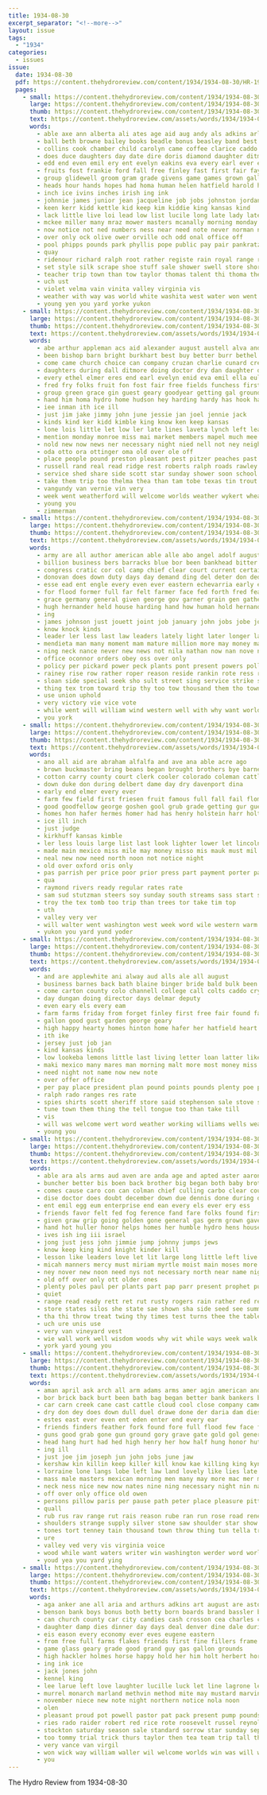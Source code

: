 ```yaml
---
title: 1934-08-30
excerpt_separator: "<!--more-->"
layout: issue
tags:
  - "1934"
categories:
  - issues
issue:
  date: 1934-08-30
  pdf: https://content.thehydroreview.com/content/1934/1934-08-30/HR-1934-08-30.pdf
  pages:
    - small: https://content.thehydroreview.com/content/1934/1934-08-30/small/HR-1934-08-30-01.jpg
      large: https://content.thehydroreview.com/content/1934/1934-08-30/large/HR-1934-08-30-01.jpg
      thumb: https://content.thehydroreview.com/content/1934/1934-08-30/thumbnails/HR-1934-08-30-01.jpg
      text: https://content.thehydroreview.com/assets/words/1934/1934-08-30/HR-1934-08-30-01.txt
      words:
        - able axe ann alberta ali ates age aid aug andy als adkins arline all art acord albuquerque august and agent ander are anderson ames armstrong adams
        - ball beth browne bailey books beadle bonus beasley band best born bot bridegroom betty berta better ber big body bernita boucher bandy boy bros but bell beulah bro barber banks bring bride barbara barts bill brought business baby bank bennett bigger butler begin boys board bradley busi buckmaster ban bethel been
        - collins cook chamber child carolyn came coffee clarice caddo collin citizen cool college craig can care collier call carol charles cotton caraway carnival case center cata course close chelf class clock carl city cast cartwright county cash creeks christine
        - does duce daughters day date dire doris diamond daughter ditmore david davidson dress done dam donate degree daugherty din differ door dean dust dash doctor
        - edd end even emil ery ent evelyn eakins eva every earl ever ess ean ethel ella eloise east economy english ellis
        - fruits fost frankie ford fall free finley fast first fair fay folsom fera for filling fell foe fund fred fail from frank friday firm far frost few fill
        - group glidewell groom gram grade givens game games grown gallon grain gil getting gay garvey glen given gin general gas grounds geen gourd gift groce good gate gallo glee
        - heads hour hands hopes had homa human helen hatfield harold half hope hamilton has hattie her held head hooks hose herndon hardware hydro hearty hard henke high home
        - inch ice ivins inches irish ing ink
        - johnnie james junior jean jacqueline job jobs johnston jordan june joan
        - keen kerr kidd kettle kid keep kim kiddie king kansas kind
        - lack little live loi lead low list lucile long late lady later lillian lynn light lone lottie last lamp laura litchfield lov life lum lyn lins leader loraine lois lee
        - mckee miller many mraz mower masters mcanally morning monday melva may must moore made man magnolia mer mati mexico marilyn moment maur miss more most meal marcella march mans messer matter mone marjorie math miles men money marie music martha mari
        - now notice not ned numbers ness near need note never norman newton news nannie name new names nees nat nell noon nadine neels night north
        - over only ock olive ower orville och odd onal office off
        - pool phipps pounds park phyllis pope public pay pair pankratz points present plant poor patsy prem pitzer plenty person phillips power part pas plan par past pro people
        - quay
        - ridenour richard ralph root rather registe rain royal range rake room race real ring ready rickner road ran
        - set style silk scrape shoe stuff sale shower swell store short spies state school standard second sandlin stage save special show service suits scott station south steele stockton standing slemp stange small son side smith slow sours said sewing shorter saturday september sat states shown star silver sylvia sherri see stock such ship suit seed staples
        - teacher trip town than tow taylor thomas talent thi thoma then ture the toward them tailor tea tose team tures take tray thur
        - uch ust
        - violet velma vain vinita valley virginia vis
        - weather with way was world white washita west water won went wil worth week will window wheat ways wayne wood work wedding well wells wit waller wear wilma working weeks ware
        - young yen you yard yorke yukon
    - small: https://content.thehydroreview.com/content/1934/1934-08-30/small/HR-1934-08-30-02.jpg
      large: https://content.thehydroreview.com/content/1934/1934-08-30/large/HR-1934-08-30-02.jpg
      thumb: https://content.thehydroreview.com/content/1934/1934-08-30/thumbnails/HR-1934-08-30-02.jpg
      text: https://content.thehydroreview.com/assets/words/1934/1934-08-30/HR-1934-08-30-02.txt
      words:
        - abe arthur appleman acs aid alexander august austell alva and are andy ames apache ave ary arm all
        - been bishop barn bright burkhart best buy better burr bethel but bring buckmaster bartgis bank boys brewer big betty boucher ben bonnie beadle business bickell burkhalter brought ballou blum books
        - come came church choice can company cruzan charlie cunard cream cattle crail car coker clara cake christian change colorado camping call charles cover city
        - daughters during dall ditmore doing doctor dry dan daughter dinner done days deremer day death
        - every ethel elmer eres end earl evelyn enid eva emil ella euler emma
        - fred fry folks fruit fon fost fair free fields funchess first fine frankie friend forget french for fan fail fall from fort fix friday few frank
        - group green grace gin guest geary goodyear getting gal ground gord gilchrist grand grass good gave given gilmore george guthrie glass
        - hand him homa hydro home hudson hey harding hardy has hook hammer hamilton huddleston her hamp house handing holes hood had hinton herman harry held
        - iee inman ith ice ill
        - just jim jake jimmy john june jessie jan joel jennie jack
        - kinds kind ker kidd kimble king know ken keep kansas
        - lone lois little let low ler late lines laveta lynch left leak livers lloyd light lane lawton lawrence lucille lay lula league labor lange last leach lee
        - mention monday monroe miss mai market members mapel much mee melvin may more mae miller miles moses money marjorie mat mis mor
        - nold new now news ner necessary night nied nell not ney neighbor nachtigall near north need neels needs nard
        - oda otto ora ottinger oma old over ole off
        - place people pound preston pleasant pest pitzer peaches past part pete phil pauline press parlor power pare perfect
        - russell rand real read ridge rest roberts ralph roads rawley ruhl ray risk raymond rounds reber ringler ready rainbow rains rain ruth robertson roof rea
        - service shed share side scott star sunday shower soon school shipp schmidt sevier soldani spring sit see schroder sid sick sybil state semin sister sary sat summer saturday suit stout sept standard sue sun smith store
        - take them trip too thelma thea than tam tobe texas tin trout thomason tol the tailor tickell taylor town tom triplett
        - vangundy van vernie vin very
        - week went weatherford will welcome worlds weather wykert wheat weeks wyatt wehner word why was while west washington way worth wilbur with want work wilma winter willie
        - young you
        - zimmerman
    - small: https://content.thehydroreview.com/content/1934/1934-08-30/small/HR-1934-08-30-03.jpg
      large: https://content.thehydroreview.com/content/1934/1934-08-30/large/HR-1934-08-30-03.jpg
      thumb: https://content.thehydroreview.com/content/1934/1934-08-30/thumbnails/HR-1934-08-30-03.jpg
      text: https://content.thehydroreview.com/assets/words/1934/1934-08-30/HR-1934-08-30-03.txt
      words:
        - army are all author american able alle abo angel adolf augustin aid atter ald america ask areas andes arian and
        - billion business bers barracks blue bor been bankhead bitter batista boards byrns better best back boy bis byrne billy board brain bas but benitez bee
        - congress cratic cor col camp chief clear court current certain cause case course car change consul cost cuba cotton code curb charter chan con cases cuban come
        - donovan does down duty days day demand ding del deter don ded draft deal davis desire danger death done due desir demo during
        - esse ead ent engle every even ever eastern echevarria early era edward essary
        - for flood former full far felt farmer face fed forth fred feast from fand firm floor foster farm freedom foresee frank fiscal first fresh fears found fair fore favor
        - grace germany general given george gov garner grain gen gather green gentle gave grow gone group
        - hugh hernander held house harding hand how human hold hernandez hillman heen hall hom hour holding hon hine her henry hopes had high hyde has head home hands hie hydro him harbin
        - ing
        - james johnson just jouett joint job january john jobs jobe joseph
        - know knock kinds
        - leader ler less last law leaders lately light later longer lang life lower line liberty learn league lar labor
        - mendieta man many moment mam mature million more may money mario members mine min mand mark mer major mis much made march must miller maj mea men martial most
        - ning neck nance never new news not nila nathan now nan nove nia neat
        - office oconnor orders obey oss over only
        - policy per pickard power peck plants pont present powers polley plan persons peace peral park part point profit pledge pretty pay promise pro pald perkins president purchase pinar persona price
        - rainey rise row rather roper reason reside rankin rote ress roose rel richberg riches rem ragle russian rest reach rayburn real rith rates roosevelt race regular reno rule
        - sloan side special seek sho sult street sing service strike ship student sidney such sons save shouse seed simmer shoot sam soon say swing seas seems set smith said seen shall speak states seale sion see starts speaker show signal
        - thing tex trom toward trip thy too tow thousand them tho town touch tur ten ton toe the tes thou tant than taken take trust texas tell teach ture teh
        - use union uphold
        - very victory vie vice vote
        - while went will william wind western well with why want world work wage weight war way wadsworth warning wages working was washington
        - you york
    - small: https://content.thehydroreview.com/content/1934/1934-08-30/small/HR-1934-08-30-04.jpg
      large: https://content.thehydroreview.com/content/1934/1934-08-30/large/HR-1934-08-30-04.jpg
      thumb: https://content.thehydroreview.com/content/1934/1934-08-30/thumbnails/HR-1934-08-30-04.jpg
      text: https://content.thehydroreview.com/assets/words/1934/1934-08-30/HR-1934-08-30-04.txt
      words:
        - ano all aid are abraham alfalfa and ave ana able acre ago
        - brown buckmaster bring beans began brought brothers bye barne bacon been black big but better bend bus birth blaine body blue below
        - cotton carry county court clerk cooler colorado coleman cattle cold caddo clear came city care corn can coffee come
        - down duke don during delbert dame day dry davenport dina
        - early end elmer every ever
        - farm few field first friesen fruit famous full fall fail flom from free fill fin for fair fer
        - good goodfellow george goshen gool grub grade getting gur guernsey gut grain gene garvey grass
        - homes hon hafer hermes homer had has henry holstein harr holt hold han hydro hildebrand hey herndon
        - ice ill inch
        - just judge
        - kirkhuff kansas kimble
        - ler less louis large list last look lighter lower let lincoln lakes left lightning
        - made main mexico miss mile may money misso mis mauk must mil mak more miller missouri mail mae many miles mary
        - neal new now need north noon not notice night
        - old over oxford oris only
        - pas parrish per price poor prior press part payment porter pair plenty patel place
        - qua
        - raymond rivers ready regular rates rate
        - sam sud stutzman steers soy sunday south streams sass start southern sheriff store see seven sister storm school say scarth small show save springfield sailing state stratton son styles spring shawnee
        - troy the tex tomb too trip than trees tor take tim top
        - uth
        - valley very ver
        - will walter went washington west week word wile western warm welcome weather with wilcox wear well was
        - yukon you yard yund yoder
    - small: https://content.thehydroreview.com/content/1934/1934-08-30/small/HR-1934-08-30-05.jpg
      large: https://content.thehydroreview.com/content/1934/1934-08-30/large/HR-1934-08-30-05.jpg
      thumb: https://content.thehydroreview.com/content/1934/1934-08-30/thumbnails/HR-1934-08-30-05.jpg
      text: https://content.thehydroreview.com/assets/words/1934/1934-08-30/HR-1934-08-30-05.txt
      words:
        - and are applewhite ani alway aud alls ale all august
        - business barnes back bath blaine binger bride bald bulk been butter barber buys bert bring bassler buy best brands but beets box ben bank
        - come carton county colo channell college call colts caddo cry city cotton can clover charles car corn
        - day dungan doing director days delmar deputy
        - even eary els every eam
        - farm farms friday from forget finley first free fair found farmer flakes for
        - gallon good gust garden george geary
        - high happy hearty homes hinton home hafer her hatfield heart hour hard held hol has handle hydro honesty henry homa hose
        - ith ike
        - jersey just job jan
        - kind kansas kinds
        - low lookeba lemons little last living letter loan latter like large long land lower laud line let live
        - maki mexico many mares man morning malt more most money miss market mckee monday
        - need night not name now new note
        - over offer office
        - per pay place president plan pound points pounds plenty poe part
        - ralph rado ranges res rate
        - spies shirts scott sheriff store said stephenson sale stove standing setting sunday size special september see service sept sack salt standard sells saturday school
        - tune town them thing the tell tongue too than take till
        - vis
        - will was welcome wert word weather working williams wells wear week wait wheat while with wedding
        - young you
    - small: https://content.thehydroreview.com/content/1934/1934-08-30/small/HR-1934-08-30-06.jpg
      large: https://content.thehydroreview.com/content/1934/1934-08-30/large/HR-1934-08-30-06.jpg
      thumb: https://content.thehydroreview.com/content/1934/1934-08-30/thumbnails/HR-1934-08-30-06.jpg
      text: https://content.thehydroreview.com/assets/words/1934/1934-08-30/HR-1934-08-30-06.txt
      words:
        - able ara als arms aud aven are anda age and apted aster aaron aid ald ago alfalfa apon all apt alm ath
        - buncher better bis boen back brother big began both baby brothers box been batch buy brush bear balaam below bag but bar body bia bas barn beach brought beverly best boy bears boys
        - comes cause caro con can colman chief culling carbo clear count comfort college car catching call chi course cates christmas camp credit cording case cap clover certain come care child center corn cant common craig
        - dise doctor does doubt december down due dennis done during dross day days drafts doc director dow
        - ent emil egg eum enterprise end ean every els ever ery ess
        - friends favor felt fed fog ference fand fare folks found first full fields frederick faster flock fitting fresh few fellow fall for farms fear falling farm from fust francisco far
        - given graw grip going golden gone general gas germ grown gave getting glass gallon guard good goodness grow
        - hand hot huller honor helps homes her humble hydro hens house heen half hath home has had hilt high heard how him halt hop hes harbor hills han
        - ives ish ing iii israel
        - jong just jess john jimmie jump johnny jumps jews
        - know keep king kind knight kinder kill
        - lesson like leaders love let lit large long little left live life light lord learn lay laundry look lax lar lot low
        - micah manners mercy must miriam myrtle moist main moses more mcgraw mash man mor master mans most mower mal market may much meal moro men miles made memory mean morning might matter manner
        - ney nover new noon need nys not necessary north near name night nose never now
        - old off over only ott older ones
        - plenty poles paul per plants part pap parr present prophet pure peo proper plum people planes pore perch port pati polo park pay price pai priest pius pro pack palm place
        - quiet
        - range read ready rett ret rut rusty rogers rain rather red rey raymond ranch
        - store states silos she state sae shown sha side seed see summers sho spark season said sunshine sill save stay summer start shirts sick sama small six sox stray sat sanderson say sin supply such stead station soon swim special speak shade seem safe seems school suits soap study son suit stands silver smooth seat stack sons saving sink sadat senior sins sult stand show shall swiss skates sun silo san september
        - tha thi throw treat twing thy times test turns thee the table tone tam take tell talk them train tong trom ten too till then troop than tate tilney threet ture tribe top tho town tor turo
        - uch ure unis use
        - very van vineyard vest
        - wie wall work well wisdom woods why wit while ways week walk with wear western water worn window was will world want weight wate white
        - york yard young you
    - small: https://content.thehydroreview.com/content/1934/1934-08-30/small/HR-1934-08-30-07.jpg
      large: https://content.thehydroreview.com/content/1934/1934-08-30/large/HR-1934-08-30-07.jpg
      thumb: https://content.thehydroreview.com/content/1934/1934-08-30/thumbnails/HR-1934-08-30-07.jpg
      text: https://content.thehydroreview.com/assets/words/1934/1934-08-30/HR-1934-08-30-07.txt
      words:
        - aman april ask arch all arm adams arms amer agin american and aud are abe ain acres asis amid admire ago
        - bor brick back burt been bath bag began better bank bankers buck boule bar burst but box brand best bride belt bas babson ber bing both ball beat bow blood born brought breed bring boils bis bill bills bist boon board brother brainerd belong burry below belon business
        - car carn creek cane cast cattle cloud cool close company came chair christian clan circle courts christ county care cost castles cools clay cen center clear cant comfort cutting camera city chance come child charley cream congress cry comes court coupe chose can
        - dry don dey does down dull duel drawe done der daria dam dies day dressing doc doctor doe duy darling drought doing duet during deli dark donaldson
        - estes east ever even ent eden enter end every ear
        - friends finders feather fork found fore full flood few face fight from favor forget forty fine fix fark fee foo fone forth fend famous farmer fon fete for fellow feathers fury fell fuss folks friendly
        - guns good grab gone gun ground gory grave gate gold gol genera going gon grand
        - head hang hurt had hed high henry her how half hung honor hut hell hey hare happy heran hensley home him heres hille hand hands hills hope has hundred hidden hoss hall hydro hes homes hood house hin horse handy hier
        - ing ill
        - just joe jim joseph jun john jobs june jaw
        - kershaw kin killin keep killer kill know kae killing king kyne karki
        - lorraine lone langs lobe left law land lovely like lies late lynch life little line loyal lex loop let low les lorn light large lead loose lars lot long
        - mass male masters mexican morning men many may more mac mer maw might mat miss method marrow made marvel mountain must mission marks morrow maa mur matter mone mattress most mans miles man mesa much
        - neck ness nice new now nates nine ning necessary night nin nate nor news never not nathan nations nose
        - off over only office old owen
        - persons pillow paris per pause path peter place pleasure pitt pay plan point pull pet peak price power plaster plant poor pork park paper poke plaza peo poe
        - quall
        - rub rus rav range rut rais reason rube ran run rose road rene ries robin rode ranch rush rocky reme race regan renson rad river rooney record rival randolph rain rate
        - shoulders strange supply silver stone saw shoulder star show sos see sans she state silas spill sorter sell send shoe sears sins senator seems street satin sup say set sole seen speaker states silence shoot study said seck story seven swedish stick sea score stand smooth side shook sands speech such sim son short sow struck
        - tones tort tenney tain thousand town throw thing tun tella trick tears temples temple tell tol tote tal theo take ture toward the toto tone tichenor top treasure talk tar try telly too then them tag tall tome terrible tale times toe tous than ten
        - ure
        - valley ved very vis virginia voice
        - wood while want waters writer win washington werder word world weather waste well will ward way wake why wildcat week woy white with war wheel water worlds wit work wen was
        - youd yea you yard ying
    - small: https://content.thehydroreview.com/content/1934/1934-08-30/small/HR-1934-08-30-08.jpg
      large: https://content.thehydroreview.com/content/1934/1934-08-30/large/HR-1934-08-30-08.jpg
      thumb: https://content.thehydroreview.com/content/1934/1934-08-30/thumbnails/HR-1934-08-30-08.jpg
      text: https://content.thehydroreview.com/assets/words/1934/1934-08-30/HR-1934-08-30-08.txt
      words:
        - aga anker ane all aria and arthurs adkins art august are astor angel
        - benson bank boys bonus both betty born boards brand bassler buy bible band basket beans ball broadway box brothers browne bring back burkhalter big bran bouts better bixler bir blue books
        - can church county car city candies cash crosson cea charles coffee claude came canal christian come call cos che caddo christ cecil culling childre cream case choice cost carton corn
        - daughter damp dies dinner day days deal denver dine dale during
        - eis eason every economy ever eves eugene eastern
        - from free full farms flakes friends first fine fillers frame fast few friday for fair fullingim fost
        - game glass geary grade good grand guy gas gallon grounds
        - high hackler holmes horse happy hold her him holt herbert horton heaton harlin heard held home house ham hydro harold husband hamburger hinton hatfield had
        - ing ink ice
        - jack jones john
        - kennel king
        - lee larue left love laughter lucille luck let line lagrone less lake
        - murrel monarch marland methvin method mite may mustard marvin munion miss maxwell many malt monday match miller money morris mail mabel made members most milliner mary magazine master morning mal
        - november niece new note night northern notice nola noon
        - olen
        - pleasant proud pot powell pastor pat pack present pump pounds pugh peaches powder pay paw park pages pound philo president price pallette pitcher paterson
        - ries rado raider robert red rice rote roosevelt russel reynolds rose ramona race royal ruth roo
        - stockton saturday season sale standard sorrow star sunday september sherlock state school stevers sam set soon sack supper silver sugar sermon score starrett store small see salt sept son second she smith
        - too tommy trial trick thurs taylor then tea team trip tall the them
        - very vance van virgil
        - won wick way william waller wil welcome worlds win was will wells with want wheat wallers wash west week wilhite
        - you
---
```


The Hydro Review from 1934-08-30

<!--more-->

